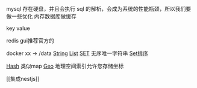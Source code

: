 mysql 存在硬盘，并且会执行 sql 的解析，会成为系统的性能瓶颈，所以我们要做一些优化
内存数据库做缓存

key value

redis gui推荐官方的

docker xx -> /data
[String](https://redis.io/docs/data-types/strings/#basic-commands)
[List](https://redis.io/docs/data-types/lists/#basic-commands)
[SET](https://redis.io/docs/data-types/sets/#basic-commands)
无序唯一字符串
[Set排序](https://redis.io/docs/data-types/sorted-sets/#basic-commands)

[Hash](https://redis.io/docs/data-types/hashes/#basic-commands)
类似map
[Geo](https://redis.io/docs/data-types/geospatial/#basic-commands)
地理空间索引允许您存储坐标

[[集成nestjs]]

